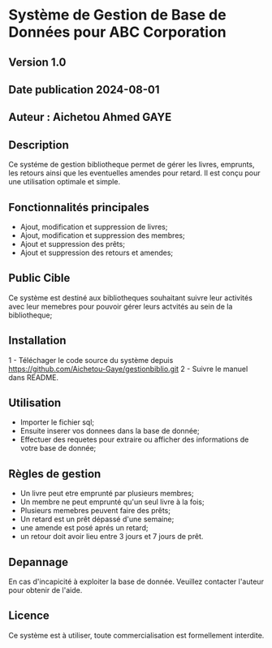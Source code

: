 # Système de Gestion de Base de Données pour ABC Corporation

## Version 1.0

## Date publication 2024-08-01

## Auteur : Aichetou Ahmed GAYE

## Description

Ce systéme de gestion bibliotheque permet de gérer les livres, emprunts, les retours ainsi que les eventuelles amendes pour retard. Il est conçu pour une utilisation optimale et simple.

## Fonctionnalités principales

- Ajout, modification et suppression de livres;
- Ajout, modification et suppression des membres;
- Ajout et suppression des prêts;
- Ajout et suppression des retours et amendes;

## Public Cible

Ce système est destiné aux bibliotheques souhaitant suivre leur activités avec leur memebres pour pouvoir gérer leurs actvités au sein de la bibliotheque;

## Installation

1 - Téléchager le code source du système depuis https://github.com/Aichetou-Gaye/gestionbiblio.git 
2 - Suivre le manuel dans README.

## Utilisation

- Importer le fichier sql;
- Ensuite inserer vos donnees dans la base de donnée;
- Effectuer des requetes pour extraire ou afficher des informations de votre base de donnée;

## Règles de gestion

- Un livre peut etre emprunté par plusieurs membres;
- Un membre ne peut emprunté qu'un seul livre à la fois;
- Plusieurs memebres peuvent faire des prêts;
- Un retard est un prêt dépassé d'une semaine;
- une amende est posé aprés un retard;
- un retour doit avoir lieu entre 3 jours et 7 jours de prêt.

## Depannage 

En cas d'incapicité à exploiter la base de donnée. Veuillez contacter l'auteur pour obtenir de l'aide.

## Licence 

Ce système est à utiliser, toute commercialisation est formellement interdite.


